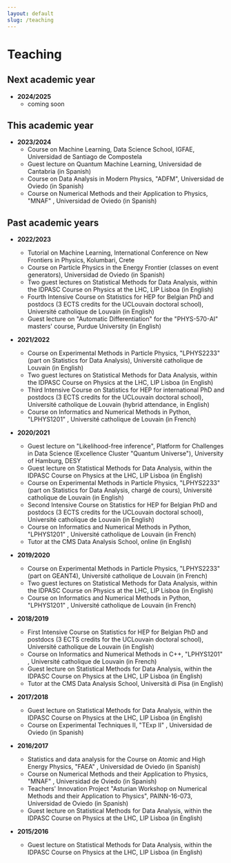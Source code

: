 ```yaml
---
layout: default
slug: /teaching
---
```


# Teaching

## Next academic year

- **2024/2025**
  - coming soon

## This academic year

- **2023/2024**
  - Course on Machine Learning, Data Science School, IGFAE, Universidad de Santiago de Compostela <!--several hours-->
  - Guest lecture on Quantum Machine Learning, Universidad de Cantabria (in Spanish) <!--(2h)-->
  - Course on Data Analysis in Modern Physics, "ADFM", Universidad de Oviedo (in Spanish) <!--(45h)-->
  - Course on Numerical Methods and their Application to Physics, "MNAF" <!--(44h)-->, Universidad de Oviedo (in Spanish)

## Past academic years

- **2022/2023** 
  - Tutorial on Machine Learning, International Conference on New Frontiers in Physics, Kolumbari, Crete <!--(1h)-->
  - Course on Particle Physics in the Energy Frontier (classes on event generators), Universidad de Oviedo (in Spanish) <!--(6h)-->
  - Two guest lectures <!--(4h)--> on Statistical Methods for Data Analysis, within the IDPASC Course on Physics at the LHC, LIP Lisboa (in English)
  - Fourth Intensive Course on Statistics for HEP <!--(20h)--> for Belgian PhD and postdocs (3 ECTS credits for the UCLouvain doctoral school),  Université catholique de Louvain (in English)
  - Guest lecture <!--(1.5h)--> on "Automatic Differentiation" for the "PHYS-570-AI" masters' course, Purdue University (in English)

- **2021/2022**
  - Course on Experimental Methods in Particle Physics, "LPHYS2233" (<!--10h-->part on Statistics for Data Analysis), Université catholique de Louvain (in English)
  - Two guest lectures <!--(4h)--> on Statistical Methods for Data Analysis, within the IDPASC Course on Physics at the LHC, LIP Lisboa (in English)
  - Third Intensive Course on Statistics for HEP <!--(20h)--> for international PhD and postdocs (3 ECTS credits for the UCLouvain doctoral school),  Université catholique de Louvain (hybrid attendance, in English)
  - Course on Informatics and Numerical Methods in Python, "LPHYS1201" <!--(45h)-->, Université catholique de Louvain (in French)
  
- **2020/2021** 
  - Guest lecture <!--(2h)--> on "Likelihood-free inference", Platform for Challenges in Data Science (Excellence Cluster "Quantum Universe"), University of Hamburg, DESY
  - Guest lecture <!--(4h)--> on Statistical Methods for Data Analysis, within the IDPASC Course on Physics at the LHC, LIP Lisboa (in English)
  - Course on Experimental Methods in Particle Physics, "LPHYS2233" (<!--10h-->part on Statistics for Data Analysis, chargé de cours), Université catholique de Louvain (in English)
  - Second Intensive Course on Statistics for HEP <!--(20h)--> for Belgian PhD and postdocs (3 ECTS credits for the UCLouvain doctoral school),  Université catholique de Louvain (in English)
  - Course on Informatics and Numerical Methods in Python, "LPHYS1201" <!--(45h)-->, Université catholique de Louvain (in French)
  - Tutor at the CMS Data Analysis School, online (in English)
  
- **2019/2020**
  - Course on Experimental Methods in Particle Physics, "LPHYS2233" (<!--18h-->part on GEANT4), Université catholique de Louvain (in French)
  - Two guest lectures <!--(4h)--> on Statistical Methods for Data Analysis, within the IDPASC Course on Physics at the LHC, LIP Lisboa (in English)
  - Course on Informatics and Numerical Methods in Python, "LPHYS1201" <!--(45h)-->, Université catholique de Louvain (in French)
  
- **2018/2019**
  - First Intensive Course on Statistics for HEP <!--(14h)--> for Belgian PhD and postdocs (3 ECTS credits for the UCLouvain doctoral school),  Université catholique de Louvain (in English)
  - Course on Informatics and Numerical Methods in C++, "LPHYS1201" <!--(45h)-->, Université catholique de Louvain (in French)
  - Guest lecture <!--(2h)--> on Statistical Methods for Data Analysis, within the IDPASC Course on Physics at the LHC, LIP Lisboa (in English)
  - Tutor at the CMS Data Analysis School, Università di Pisa (in English)

- **2017/2018**
  - Guest lecture <!--(2h)--> on Statistical Methods for Data Analysis, within the IDPASC Course on Physics at the LHC, LIP Lisboa (in English)
  - Course on Experimental Techniques II, "TExp II" <!--(34h)-->, Universidad de Oviedo (in Spanish)
  
- **2016/2017**
  - Statistics and data analysis for the Course on Atomic and High Energy Physics, "FAEA" <!--(8h)-->, Universidad de Oviedo (in Spanish)
  - Course on Numerical Methods and their Application to Physics, "MNAF" <!--(44h)-->, Universidad de Oviedo (in Spanish)
  - Teachers' Innovation Project "Asturian Workshop on Numerical Methods and their Application to Physics", PAINN-16-073, Universidad de Oviedo (in Spanish)
  - Guest lecture <!--(2h)--> on Statistical Methods for Data Analysis, within the IDPASC Course on Physics at the LHC, LIP Lisboa (in English)

- **2015/2016**
  - Guest lecture <!--(2h)--> on Statistical Methods for Data Analysis, within the IDPASC Course on Physics at the LHC, LIP Lisboa (in English)